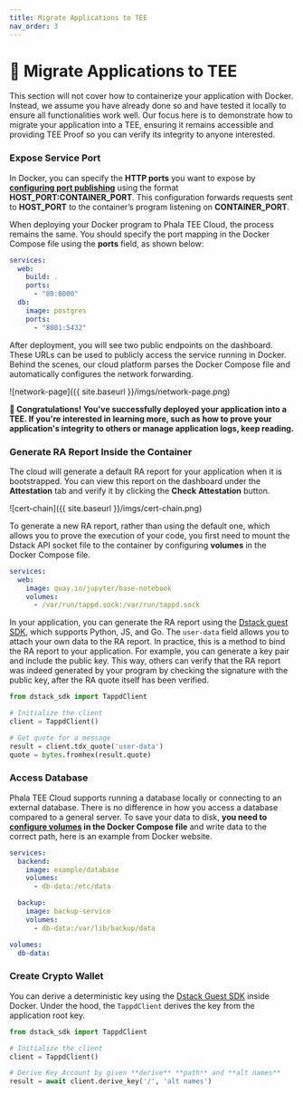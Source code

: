 ```yaml
---
title: Migrate Applications to TEE
nav_order: 3
---
```


# 🐝 Migrate Applications to TEE

This section will not cover how to containerize your application with Docker. Instead, we assume you have already done so and have tested it locally to ensure all functionalities work well. Our focus here is to demonstrate how to migrate your application into a TEE, ensuring it remains accessible and providing TEE Proof so you can verify its integrity to anyone interested.

### Expose Service Port

In Docker, you can specify the **HTTP ports** you want to expose by [**configuring port publishing**](https://docs.docker.com/get-started/docker-concepts/running-containers/publishing-ports/#publishing-ports) using the format **HOST_PORT:CONTAINER_PORT**. This configuration forwards requests sent to **HOST_PORT** to the container’s program listening on **CONTAINER_PORT**.

When deploying your Docker program to Phala TEE Cloud, the process remains the same. You should specify the port mapping in the Docker Compose file using the **ports** field, as shown below:

```yaml
services:
  web:
    build: .
    ports:
      - "80:8000"
  db:
    image: postgres
    ports:
      - "8001:5432"
```

After deployment, you will see two public endpoints on the dashboard. These URLs can be used to publicly access the service running in Docker. Behind the scenes, our cloud platform parses the Docker Compose file and automatically configures the network forwarding.

![network-page]({{ site.baseurl }}/imgs/network-page.png)

**🎉 Congratulations! You've successfully deployed your application into a TEE. If you're interested in learning more, such as how to prove your application's integrity to others or manage application logs, keep reading.**

### Generate RA Report Inside the Container

The cloud will generate a default RA report for your application when it is bootstrapped. You can view this report on the dashboard under the **Attestation** tab and verify it by clicking the **Check** **Attestation** button.

![cert-chain]({{ site.baseurl }}/imgs/cert-chain.png)

To generate a new RA report, rather than using the default one, which allows you to prove the execution of your code, you first need to mount the Dstack API socket file to the container by configuring **volumes** in the Docker Compose file.

```yaml
services:
  web:
    image: quay.io/jupyter/base-notebook
    volumes:
      - /var/run/tappd.sock:/var/run/tappd.sock
```

In your application, you can generate the RA report using the [Dstack guest SDK](https://github.com/Dstack-TEE/dstack/tree/master/sdk), which supports Python, JS, and Go. The `user-data` field allows you to attach your own data to the RA report. In practice, this is a method to bind the RA report to your application. For example, you can generate a key pair and include the public key. This way, others can verify that the RA report was indeed generated by your program by checking the signature with the public key, after the RA quote itself has been verified.

```python
from dstack_sdk import TappdClient

# Initialize the client
client = TappdClient()

# Get quote for a message
result = client.tdx_quote('user-data')
quote = bytes.fromhex(result.quote)
```

### Access Database

Phala TEE Cloud supports running a database locally or connecting to an external database. There is no difference in how you access a database compared to a general server. To save your data to disk, **you need to [configure volumes](https://docs.docker.com/reference/compose-file/volumes/) in the Docker Compose file** and write data to the correct path, here is an example from Docker website.

```yaml
services:
  backend:
    image: example/database
    volumes:
      - db-data:/etc/data

  backup:
    image: backup-service
    volumes:
      - db-data:/var/lib/backup/data

volumes:
  db-data:
```

### Create Crypto Wallet

You can derive a deterministic key using the [Dstack Guest SDK](https://github.com/Dstack-TEE/dstack/tree/master/sdk) inside Docker. Under the hood, the `TappdClient` derives the key from the application root key.

```python
from dstack_sdk import TappdClient

# Initialize the client
client = TappdClient()

# Derive Key Account by given **derive** **path** and **alt names**
result = await client.derive_key('/', 'alt names')
```
